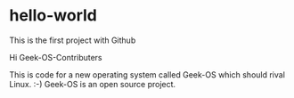 # hello-world
This is the first project with Github

Hi Geek-OS-Contributers

This is code for a new operating system called Geek-OS which should rival Linux. :-)
Geek-OS is an open source project. 


